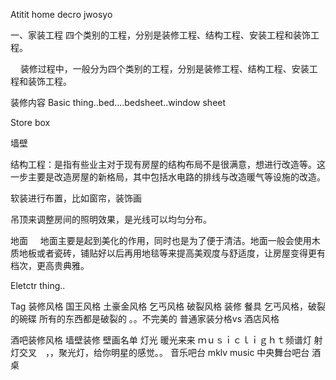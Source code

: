 Atitit home decro jwosyo

一、家装工程 四个类别的工程，分别是装修工程、结构工程、安装工程和装饰工程。

    装修过程中，一般分为四个类别的工程，分别是装修工程、结构工程、安装工程和装饰工程。

装修内容
Basic thing..bed....bedsheet..window sheet

Store box

墙壁 

结构工程：是指有些业主对于现有房屋的结构布局不是很满意，想进行改造等。这一步主要是改造房屋的新格局，其中包括水电路的排线与改造暖气等设施的改造。

软装进行布置，比如窗帘，装饰画

吊顶来调整房间的照明效果，是光线可以均匀分布。

地面
    地面主要是起到美化的作用，同时也是为了便于清洁。地面一般会使用木质地板或者瓷砖，铺贴好以后再用地毯等来提高美观度与舒适度，让房屋变得更有档次，更高贵典雅。


Eletctr thing..

Tag
装修风格
国王风格  土豪金风格
乞丐风格  破裂风格
装修 餐具 乞丐风格，破裂的碗碟
所有的东西都是破裂的 。。不完美的
普通家装分格vs 酒店风格

酒吧装修风格
墙壁装修 壁画名单
灯光 暖光来来  ｍｕｓｉｃｌｉｇｈｔ频谱灯
射灯交叉　，，聚光灯，给你明星的感觉。。
音乐吧台 mklv music
中央舞台吧台  酒桌


